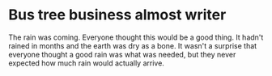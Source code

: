 # Bus tree business almost writer

The rain was coming. Everyone thought this would be a good thing. It hadn't rained in months and the earth was dry as a bone. It wasn't a surprise that everyone thought a good rain was what was needed, but they never expected how much rain would actually arrive.
